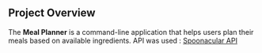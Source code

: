 
## Project Overview

The **Meal Planner** is a command-line application that helps users plan their meals based on available ingredients. 
API was used : [Spoonacular API](https://spoonacular.com/food-api)